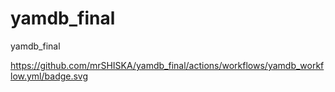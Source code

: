 # yamdb_final
yamdb_final

https://github.com/mrSHISKA/yamdb_final/actions/workflows/yamdb_workflow.yml/badge.svg